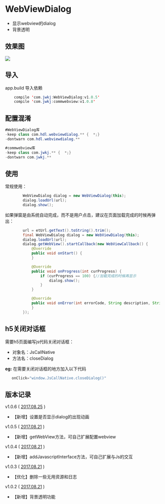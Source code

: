 # WebViewDialog

- 显示webview的dialog
- 背景透明

## 效果图

![](https://github.com/huangdali/WebViewDialog/blob/master/screenshot.png)


## 导入
app.build 导入依赖
```java
    compile 'com.jwkj:WebViewDialog:v1.0.5'
    compile 'com.jwkj:commwebview:v1.0.8'
```

## 配置混淆
```java
#WebViewDialog库
-keep class com.hdl.webviewdialog.** {  *;}
-dontwarn com.hdl.webviewdialog.**

#commwebview库
-keep class com.jwkj.** {  *;}
-dontwarn com.jwkj.**
```

## 使用

常规使用：

```java
        WebViewDialog dialog = new WebViewDialog(this);
        dialog.loadUrl(url);
        dialog.show();
```

如果弹窗是由系统自动完成，而不是用户点击，建议在页面加载完成的时候再弹出：
```java
        url = etUrl.getText().toString().trim();
        final WebViewDialog dialog = new WebViewDialog(this);
        dialog.loadUrl(url);
        dialog.getWebView().startCallback(new WebViewCallback() {
            @Override
            public void onStart() {
            }

            @Override
            public void onProgress(int curProgress) {
                if (curProgress == 100) {//加载完成的时候再显示
                    dialog.show();
                }
            }

            @Override
            public void onError(int errorCode, String description, String failingUrl) {
            }
        });
```


## h5关闭对话框

需要h5页面编写js代码关闭对话框：
- 对象名：JsCallNative
- 方法名：closeDialog

**eg:**
在需要关闭对话框的地方加入以下代码
```java
   onClick="window.JsCallNative.closeDialog()"
```



## 版本记录

v1.0.6 ( [2017.08.25]() )
- 【新增】设置是否显示dialog的出现动画

v1.0.5 ( [2017.08.21]() )
- 【新增】getWebView方法，可自己扩展配置webview

v1.0.4 ( [2017.08.21]() )
- 【新增】addJavascriptInterface方法，可自己扩展与Js的交互

v1.0.3 ( [2017.08.21]() )
- 【优化】删除一些无用资源和日志

v1.0.2 ( [2017.08.21]() )
- 【新增】背景透明功能
